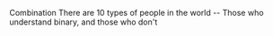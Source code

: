 Combination
There are 10 types of people in the world -- Those who understand binary, and those who don't
